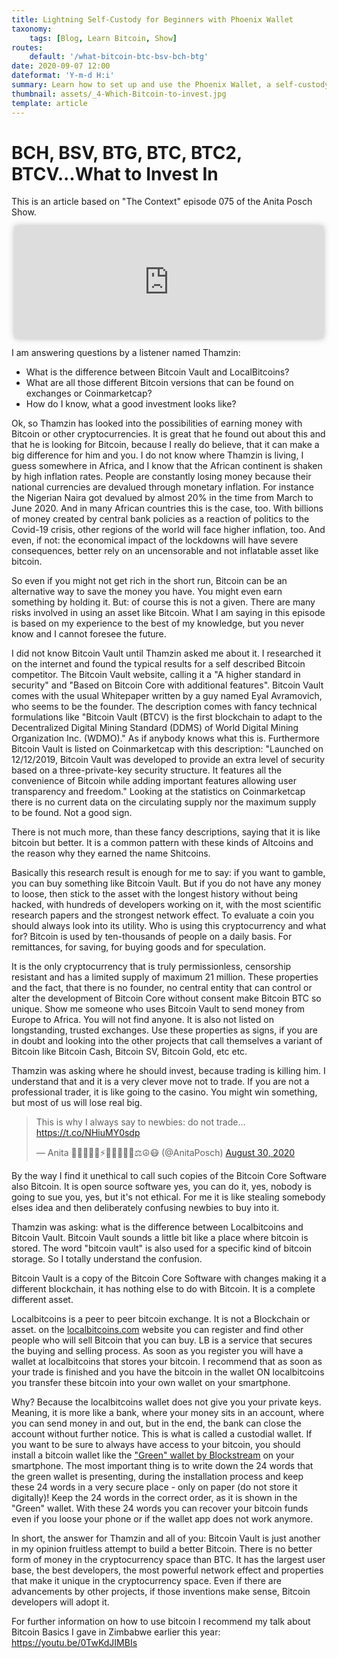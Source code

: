 ```yaml
---
title: Lightning Self-Custody for Beginners with Phoenix Wallet
taxonomy:
    tags: [Blog, Learn Bitcoin, Show]
routes:
    default: '/what-bitcoin-btc-bsv-bch-btg'
date: 2020-09-07 12:00
dateformat: 'Y-m-d H:i'
summary: Learn how to set up and use the Phoenix Wallet, a self-custody Lightning wallet and node that runs on your phone.
thumbnail: assets/_4-Which-Bitcoin-to-invest.jpg
template: article
---
```



# BCH, BSV, BTG, BTC, BTC2, BTCV...What to Invest In

This is an article based on "The Context" episode 075 of the Anita Posch Show. 
<iframe src="https://www.vodio.fr/frameplay.php?idref=25642&urlref=1" style="border: 0px none; box-shadow: rgba(0, 0, 0, 0.28) 0px 0px 10px; width: calc(100% - 10px); height: 180px; margin-left: 5px; padding: 0;" scrolling="no"></iframe>

I am answering questions by a listener named Thamzin:
<ul>
 	<li>What is the difference between Bitcoin Vault and LocalBitcoins?</li>
 	<li>What are all those different Bitcoin versions that can be found on exchanges or Coinmarketcap?</li>
 	<li>How do I know, what a good investment looks like?</li>
</ul>

Ok, so Thamzin has looked into the possibilities of earning money with Bitcoin or other cryptocurrencies. It is great that he found out about this and that he is looking for Bitcoin, because I really do believe, that it can make a big difference for him and you. I do not know where Thamzin is living, I guess somewhere in Africa, and I know that the African continent is shaken by high inflation rates. People are constantly losing money because their national currencies are devalued through monetary inflation. For instance the Nigerian Naira got devalued by almost 20% in the time from March to June 2020. And in many African countries this is the case, too. With billions of money created by central bank policies as a reaction of politics to the Covid-19 crisis, other regions of the world will face higher inflation, too. And even, if not: the economical impact of the lockdowns will have severe consequences, better rely on an uncensorable and not inflatable asset like bitcoin.

So even if you might not get rich in the short run, Bitcoin can be an alternative way to save the money you have. You might even earn something by holding it. But: of course this is not a given. There are many risks involved in using an asset like Bitcoin. What I am saying in this episode is based on my experience to the best of my knowledge, but you never know and I cannot foresee the future.

I did not know Bitcoin Vault until Thamzin asked me about it. I researched it on the internet and found the typical results for a self described Bitcoin competitor. The Bitcoin Vault website, calling it a "A higher standard in security" and "Based on Bitcoin Core with additional features". Bitcoin Vault comes with the usual Whitepaper written by a guy named Eyal Avramovich, who seems to be the founder. The description comes with fancy technical formulations like "Bitcoin Vault (BTCV) is the first blockchain to adapt to the Decentralized Digital Mining Standard (DDMS) of World Digital Mining Organization Inc. (WDMO)." As if anybody knows what this is. Furthermore Bitcoin Vault is listed on Coinmarketcap with this description: "Launched on 12/12/2019, Bitcoin Vault was developed to provide an extra level of security based on a three-private-key security structure. It features all the convenience of Bitcoin while adding important features allowing user transparency and freedom." Looking at the statistics on Coinmarketcap there is no current data on the circulating supply nor the maximum supply to be found. Not a good sign.

There is not much more, than these fancy descriptions, saying that it is like bitcoin but better. It is a common pattern with these kinds of Altcoins and the reason why they earned the name Shitcoins.

Basically this research result is enough for me to say: if you want to gamble, you can buy something like Bitcoin Vault. But if you do not have any money to loose, then stick to the asset with the longest history without being hacked, with hundreds of developers working on it, with the most scientific research papers and the strongest network effect. To evaluate a coin you should always look into its utility. Who is using this cryptocurrency and what for? Bitcoin is used by ten-thousands of people on a daily basis. For remittances, for saving, for buying goods and for speculation.

It is the only cryptocurrency that is truly permissionless, censorship resistant and has a limited supply of maximum 21 million. These properties and the fact, that there is no founder, no central entity that can control or alter the development of Bitcoin Core without consent make Bitcoin BTC so unique. Show me someone who uses Bitcoin Vault to send money from Europe to Africa. You will not find anyone. It is also not listed on longstanding, trusted exchanges. Use these properties as signs, if you are in doubt and looking into the other projects that call themselves a variant of Bitcoin like Bitcoin Cash, Bitcoin SV, Bitcoin Gold, etc etc.

Thamzin was asking where he should invest, because trading is killing him. I understand that and it is a very clever move not to trade. If you are not a professional trader, it is like going to the casino. You might win something, but most of us will lose real big.
<blockquote class="twitter-tweet">
<p dir="ltr" lang="en">This is why I always say to newbies: do not trade... <a href="https://t.co/NHiuMY0sdp">https://t.co/NHiuMY0sdp</a></p>
— Anita ✊🏼🎤🏳️‍🌈⚡️🔑🏊🏻🚴‍♂️⚖️☮️😷 (@AnitaPosch) <a href="https://twitter.com/AnitaPosch/status/1299991255515123712?ref_src=twsrc%5Etfw">August 30, 2020</a></blockquote>
<script async src="https://platform.twitter.com/widgets.js" charset="utf-8"></script>

By the way I find it unethical to call such copies of the Bitcoin Core Software also Bitcoin. It is open source software yes, you can do it, yes, nobody is going to sue you, yes, but it's not ethical. For me it is like stealing somebody elses idea and then deliberately confusing newbies to buy into it.

Thamzin was asking: what is the difference between Localbitcoins and Bitcoin Vault. Bitcoin Vault sounds a little bit like a place where bitcoin is stored. The word "bitcoin vault" is also used for a specific kind of bitcoin storage. So I totally understand the confusion.

Bitcoin Vault is a copy of the Bitcoin Core Software with changes making it a different blockchain, it has nothing else to do with Bitcoin. It is a complete different asset.

Localbitcoins is a peer to peer bitcoin exchange. It is not a Blockchain or asset. on the <a href="https://localbitcoins.com" target="_blank" rel="noopener noreferrer">localbitcoins.com</a> website you can register and find other people who will sell Bitcoin that you can buy. LB is a service that secures the buying and selling process. As soon as you register you will have a wallet at localbitcoins that stores your bitcoin. I recommend that as soon as your trade is finished and you have the bitcoin in the wallet ON localbitcoins you transfer these bitcoin into your own wallet on your smartphone.

Why? Because the localbitcoins wallet does not give you your private keys. Meaning, it is more like a bank, where your money sits in an account, where you can send money in and out, but in the end, the bank can close the account without further notice. This is what is called a custodial wallet. If you want to be sure to always have access to your bitcoin, you should install a bitcoin wallet like the ["Green" wallet by Blockstream](how-to-get-a-secure-bitcoin-wallet-blockstream-green-wallet-tutorial) on your smartphone. The most important thing is to write down the 24 words that the green wallet is presenting, during the installation process and keep these 24 words in a very secure place - only on paper (do not store it digitally)! Keep the 24 words in the correct order, as it is shown in the "Green" wallet. With these 24 words you can recover your bitcoin funds even if you loose your phone or if the wallet app does not work anymore.

In short, the answer for Thamzin and all of you: Bitcoin Vault is just another in my opinion fruitless attempt to build a better Bitcoin. There is no better form of money in the cryptocurrency space than BTC. It has the largest user base, the best developers, the most powerful network effect and properties that make it unique in the cryptocurrency space. Even if there are advancements by other projects, if those inventions make sense, Bitcoin developers will adopt it.

For further information on how to use bitcoin I recommend my talk about Bitcoin Basics I gave in Zimbabwe earlier this year:
https://youtu.be/0TwKdJIMBIs

